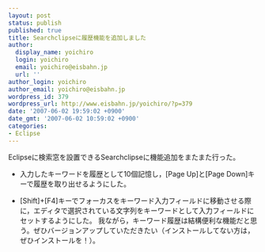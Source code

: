 ```yaml
---
layout: post
status: publish
published: true
title: Searchclipseに履歴機能を追加しました
author:
  display_name: yoichiro
  login: yoichiro
  email: yoichiro@eisbahn.jp
  url: ''
author_login: yoichiro
author_email: yoichiro@eisbahn.jp
wordpress_id: 379
wordpress_url: http://www.eisbahn.jp/yoichiro/?p=379
date: '2007-06-02 19:59:02 +0900'
date_gmt: '2007-06-02 10:59:02 +0900'
categories:
- Eclipse
---
```


Eclipseに検索窓を設置できるSearchclipseに機能追加をまたまた行った。

* 入力したキーワードを履歴として10個記憶し，[Page Up]と[Page Down]キーで履歴を取り出せるようにした。

* [Shift]+[F4]キーでフォーカスをキーワード入力フィールドに移動させる際に，エディタで選択されている文字列をキーワードとして入力フィールドにセットするようにした。
我ながら，キーワード履歴は結構便利な機能だと思う。ぜひバージョンアップしていただきたい（インストールしてない方は，ぜひインストールを！）。
